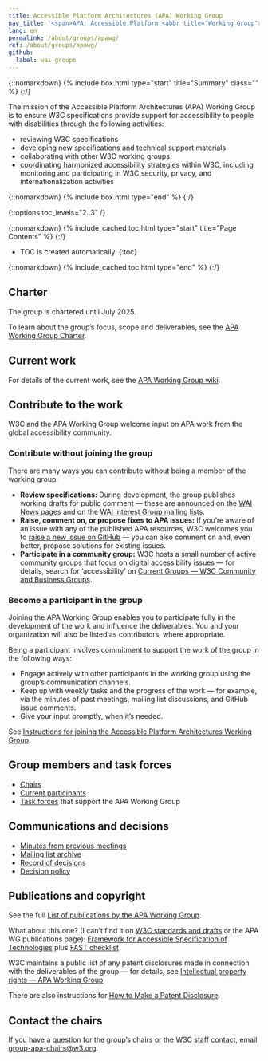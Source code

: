 ```yaml
---
title: Accessible Platform Architectures (APA) Working Group
nav_title: '<span>APA: Accessible Platform <abbr title="Working Group">WG</abbr></span>'
lang: en
permalink: /about/groups/apawg/
ref: /about/groups/apawg/
github:
  label: wai-groups
---
```


{::nomarkdown}
{% include box.html type="start" title="Summary" class="" %}
{:/}

The mission of the Accessible Platform Architectures (APA) Working Group is to ensure W3C specifications provide support for accessibility to people with disabilities through the following activities:

* reviewing W3C specifications
* developing new specifications and technical support materials
* collaborating with other W3C working groups
* coordinating harmonized accessibility strategies within W3C, including monitoring and participating in W3C security, privacy, and internationalization activities

{::nomarkdown}
{% include box.html type="end" %}
{:/}

{::options toc_levels="2..3" /}

{::nomarkdown}
{% include_cached toc.html type="start" title="Page Contents" %}
{:/}

-   TOC is created automatically.
{:toc}

{::nomarkdown}
{% include_cached toc.html type="end" %}
{:/}


## Charter

The group is chartered until July 2025.

To learn about the group’s focus, scope and deliverables, see the [APA Working Group Charter](https://www.w3.org/2023/07/apa-wg-charter).

## Current work

For details of the current work, see the [APA Working Group wiki](https://www.w3.org/WAI/APA/wiki/).

## Contribute to the work

W3C and the APA Working Group welcome input on APA work from the global accessibility community.

### Contribute without joining the group

There are many ways you can contribute without being a member of the working group:

* **Review specifications:** During development, the group publishes working drafts for public comment &mdash; these are announced on the [WAI News pages](/news/) and on the [WAI Interest Group mailing lists](/about/groups/waiig/#mailinglist).
* **Raise, comment on, or propose fixes to APA issues:** If you’re aware of an issue with any of the published APA resources, W3C welcomes you to [raise a new issue on GitHub](https://github.com/w3c/apa/issues) &mdash; you can also comment on and, even better, propose solutions for existing issues.
* **Participate in a community group:** W3C hosts a small number of active community groups that focus on digital accessibility issues &mdash; for details, search for ‘accessibility’ on [Current Groups &mdash; W3C Community and Business Groups](https://www.w3.org/community/groups).

### Become a participant in the group

Joining the APA Working Group enables you to participate fully in the development of the work and influence the deliverables. You and your organization will also be listed as contributors, where appropriate.

Being a participant involves commitment to support the work of the group in the following ways:

* Engage actively with other participants in the working group using the group’s communication channels.
* Keep up with weekly tasks and the progress of the work &mdash; for example, via the minutes of past meetings, mailing list discussions, and GitHub issue comments.
* Give your input promptly, when it’s needed.

See [Instructions for joining the Accessible Platform Architectures Working Group](https://www.w3.org/groups/wg/apa/instructions/).

## Group members and task forces

* [Chairs](https://www.w3.org/groups/wg/apa/participants/#chairs)
* [Current participants](https://www.w3.org/groups/wg/apa/participants/#participants)
* [Task forces](https://www.w3.org/groups/wg/apa/task-forces/) that support the APA Working Group

## Communications and decisions

* [Minutes from previous meetings](https://www.w3.org/WAI/APA/minutes)
* [Mailing list archive](https://lists.w3.org/Archives/Public/public-apa/)
* [Record of decisions](https://www.w3.org/WAI/APA/wiki/Decisions)
* [Decision policy](/about/groups/apawg/decision-policy/)

## Publications and copyright

See the full [List of publications by the APA Working Group](https://www.w3.org/groups/wg/apa/publications/).

What about this one? (I can't find it on [W3C standards and drafts](https://www.w3.org/TR/) or the APA WG publications page): [Framework for Accessible Specification of Technologies](https://w3c.github.io/apa/fast/) plus [FAST checklist](https://w3c.github.io/apa/fast/checklist.html)

W3C maintains a public list of any patent disclosures made in connection with the deliverables of the group &mdash; for details, see [Intellectual property rights &mdash; APA Working Group](https://www.w3.org/groups/wg/apa/ipr/).

There are also instructions for [How to Make a Patent Disclosure](https://www.w3.org/groups/wg/apa/ipr/#discl-howto).

## Contact the chairs

If you have a question for the group’s chairs or the W3C staff contact, email [group-apa-chairs@w3.org](mailto:group-apa-chairs@w3.org).